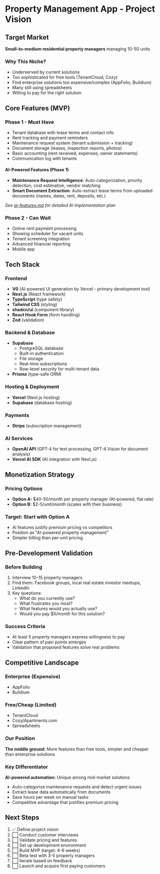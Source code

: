 # Property Management App - Project Vision

## Target Market
**Small-to-medium residential property managers** managing 10-50 units

### Why This Niche?
- Underserved by current solutions
- Too sophisticated for free tools (TenantCloud, Cozy)
- Find enterprise solutions too expensive/complex (AppFolio, Buildium)
- Many still using spreadsheets
- Willing to pay for the right solution

## Core Features (MVP)

### Phase 1 - Must Have
- Tenant database with lease terms and contact info
- Rent tracking and payment reminders
- Maintenance request system (tenant submission + tracking)
- Document storage (leases, inspection reports, photos)
- Basic accounting (rent received, expenses, owner statements)
- Communication log with tenants

#### AI-Powered Features (Phase 1)
- **Maintenance Request Intelligence**: Auto-categorization, priority detection, cost estimation, vendor matching
- **Smart Document Extraction**: Auto-extract lease terms from uploaded documents (names, dates, rent, deposits, etc.)

_See [ai-features.md](./ai-features.md) for detailed AI implementation plan_

### Phase 2 - Can Wait
- Online rent payment processing
- Showing scheduler for vacant units
- Tenant screening integration
- Advanced financial reporting
- Mobile app

## Tech Stack

### Frontend
- **V0** (AI-powered UI generation by Vercel - primary development tool)
- **Next.js** (React framework)
- **TypeScript** (type safety)
- **Tailwind CSS** (styling)
- **shadcn/ui** (component library)
- **React Hook Form** (form handling)
- **Zod** (validation)

### Backend & Database
- **Supabase**
  - PostgreSQL database
  - Built-in authentication
  - File storage
  - Real-time subscriptions
  - Row-level security for multi-tenant data
- **Prisma** (type-safe ORM)

### Hosting & Deployment
- **Vercel** (Next.js hosting)
- **Supabase** (database hosting)

### Payments
- **Stripe** (subscription management)

### AI Services
- **OpenAI API** (GPT-4 for text processing, GPT-4 Vision for document analysis)
- **Vercel AI SDK** (AI integration with Next.js)

## Monetization Strategy

### Pricing Options
- **Option A:** $40-50/month per property manager (AI-powered, flat rate)
- **Option B:** $2-5/unit/month (scales with their business)

### Target: Start with Option A
- AI features justify premium pricing vs competitors
- Position as "AI-powered property management"
- Simpler billing than per-unit pricing

## Pre-Development Validation

### Before Building
1. Interview 10-15 property managers
2. Find them: Facebook groups, local real estate investor meetups, LinkedIn
3. Key questions:
   - What do you currently use?
   - What frustrates you most?
   - What features would you actually use?
   - Would you pay $X/month for this solution?

### Success Criteria
- At least 5 property managers express willingness to pay
- Clear pattern of pain points emerges
- Validation that proposed features solve real problems

## Competitive Landscape

### Enterprise (Expensive)
- AppFolio
- Buildium

### Free/Cheap (Limited)
- TenantCloud
- Cozy/Apartments.com
- Spreadsheets

### Our Position
**The middle ground:** More features than free tools, simpler and cheaper than enterprise solutions

### Key Differentiator
**AI-powered automation:** Unique among mid-market solutions
- Auto-categorize maintenance requests and detect urgent issues
- Extract lease data automatically from documents
- Save hours per week on manual tasks
- Competitive advantage that justifies premium pricing

## Next Steps
1. ✅ Define project vision
2. ⬜ Conduct customer interviews
3. ⬜ Validate pricing and features
4. ⬜ Set up development environment
5. ⬜ Build MVP (target: 4-6 weeks)
6. ⬜ Beta test with 3-5 property managers
7. ⬜ Iterate based on feedback
8. ⬜ Launch and acquire first paying customers
